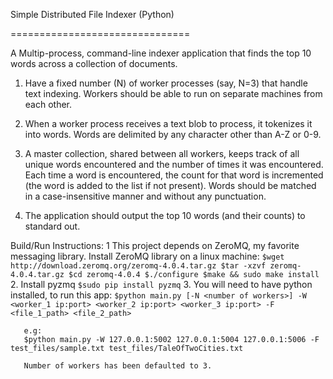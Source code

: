 Simple Distributed File Indexer (Python)

===============================

A Multip-process, command-line indexer application that finds the top 10 words across a collection of documents.


1. Have a fixed number (N) of worker processes (say, N=3) that handle text
indexing. Workers should be able to run on separate machines from each
other.

2. When a worker process receives a text blob to process, it tokenizes it
into words. Words are delimited by any character other than A-Z or 0-9.

3. A master collection, shared between all workers, keeps track of all
unique words encountered and the number of times it was encountered. Each
time a word is encountered, the count for that word is incremented (the
word is added to the list if not present). Words should be matched in a
case-insensitive manner and without any punctuation.

4. The application should output the top 10 words (and their counts) to
standard out.



Build/Run Instructions:
1 This project depends on ZeroMQ, my favorite messaging library. Install ZeroMQ library on a linux machine:
      ```
      $wget http://download.zeromq.org/zeromq-4.0.4.tar.gz
      $tar -xzvf zeromq-4.0.4.tar.gz
      $cd zeromq-4.0.4
      $./configure
      $make && sudo make install
      ```
2. Install pyzmq
      ```
      $sudo pip install pyzmq
      ```
3. You will need to have python installed, to run this app:
      ```
      $python main.py [-N <number of workers>] -W <worker_1 ip:port> <worker_2 ip:port> <worker_3 ip:port> -F <file_1_path> <file_2_path>
      ```

       e.g: 
       $python main.py -W 127.0.0.1:5002 127.0.0.1:5004 127.0.0.1:5006 -F test_files/sample.txt test_files/TaleOfTwoCities.txt

       Number of workers has been defaulted to 3.

